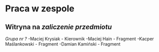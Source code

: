 # Praca w zespole
## Witryna na _zaliczenie przedmiotu_
*Grupa nr ?* 
-Maciej Krysiak - Kierownik
-Maciej Hain - Fragment
-Kacper Maślankowski - Fragment
-Damian Kamiński - Fragment
